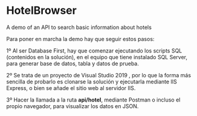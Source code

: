 # HotelBrowser
A demo of an API to search basic information about hotels

Para poner en marcha la demo hay que seguir estos pasos:

1º Al ser Database First, hay que comenzar ejecutando los scripts SQL (contenidos en la solución), en el equipo que tiene instalado SQL Server, para generar base de datos, tabla y datos de prueba.

2º Se trata de un proyecto de Visual Studio 2019 , por lo que la forma más sencilla de probarlo es clonarse la solución y ejecutarla mediante IIS Express, o bien se añade el sitio web al servidor IIS.

3º Hacer la llamada a la ruta **api/hotel**, mediante Postman o incluso el propio navegador, para visualizar los datos en JSON.
